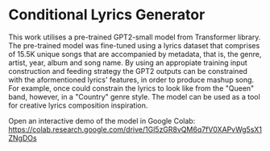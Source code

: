 # Conditional Lyrics Generator

This work utilises a pre-trained GPT2-small model from Transformer library. The pre-trained model was fine-tuned using a lyrics dataset that comprises of 15.5K unique songs that are accompanied by metadata, that is, the genre, artist, year, album and song name. By using an appropiate training input construction and feeding strategy the GPT2 outputs can be constrained with the aformentioned lyrics' features, in order to produce mashup song. For example, once could constrain the lyrics to look like from the "Queen" band, however, in a "Country" genre style. The model can be used as a tool for creative lyrics composition inspiration.

Open an interactive demo of the model in Google Colab: https://colab.research.google.com/drive/1Gl5zGR8vQM6q7fV0XAPvWg5sX1ZNgDOs 
